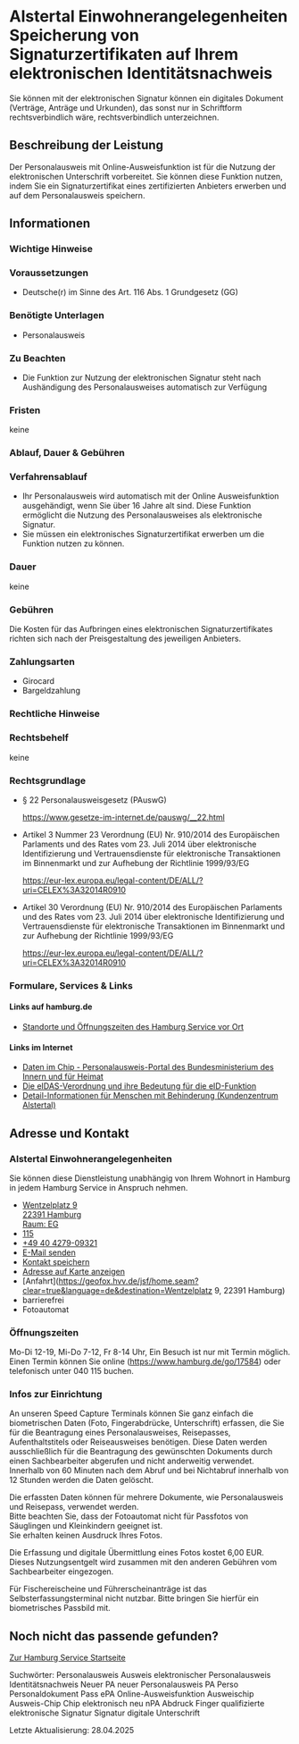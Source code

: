 




Alstertal Einwohnerangelegenheiten Speicherung von Signaturzertifikaten auf Ihrem elektronischen Identitätsnachweis
===================================================================================================================

Sie können mit der elektronischen Signatur können ein digitales Dokument (Verträge, Anträge und Urkunden), das sonst nur in Schriftform rechtsverbindlich wäre, rechtsverbindlich unterzeichnen.

Beschreibung der Leistung
-------------------------

Der Personalausweis mit Online-Ausweisfunktion ist für die Nutzung der elektronischen Unterschrift vorbereitet. Sie können diese Funktion nutzen, indem Sie ein Signaturzertifikat eines zertifizierten Anbieters erwerben und auf dem Personalausweis speichern.

Informationen
-------------

### Wichtige Hinweise

### Voraussetzungen

* Deutsche(r) im Sinne des Art. 116 Abs. 1 Grundgesetz (GG)

### Benötigte Unterlagen

* Personalausweis

### Zu Beachten

* Die Funktion zur Nutzung der elektronischen Signatur steht nach Aushändigung des Personalausweises automatisch zur Verfügung

### Fristen

keine

### Ablauf, Dauer & Gebühren

### Verfahrensablauf

* Ihr Personalausweis wird automatisch mit der Online Ausweisfunktion ausgehändigt, wenn Sie über 16 Jahre alt sind. Diese Funktion ermöglicht die Nutzung des Personalausweises als elektronische Signatur.
* Sie müssen ein elektronisches Signaturzertifikat erwerben um die Funktion nutzen zu können.

### Dauer

keine

### Gebühren

Die Kosten für das Aufbringen eines elektronischen Signaturzertifikates richten sich nach der Preisgestaltung des jeweiligen Anbieters.

### Zahlungsarten

* Girocard
* Bargeldzahlung

### Rechtliche Hinweise

### Rechtsbehelf

keine

### Rechtsgrundlage

  
* § 22 Personalausweisgesetz (PAuswG)  
    
  <https://www.gesetze-im-internet.de/pauswg/__22.html>
  
* Artikel 3 Nummer 23 Verordnung (EU) Nr. 910/2014 des Europäischen Parlaments und des Rates vom 23. Juli 2014 über elektronische Identifizierung und Vertrauensdienste für elektronische Transaktionen im Binnenmarkt und zur Aufhebung der Richtlinie 1999/93/EG  
    
  <https://eur-lex.europa.eu/legal-content/DE/ALL/?uri=CELEX%3A32014R0910>
  
* Artikel 30 Verordnung (EU) Nr. 910/2014 des Europäischen Parlaments und des Rates vom 23. Juli 2014 über elektronische Identifizierung und Vertrauensdienste für elektronische Transaktionen im Binnenmarkt und zur Aufhebung der Richtlinie 1999/93/EG  
    
  <https://eur-lex.europa.eu/legal-content/DE/ALL/?uri=CELEX%3A32014R0910>

### Formulare, Services & Links

#### Links auf hamburg.de

* [Standorte und Öffnungszeiten des Hamburg Service vor Ort](https://www.hamburg.de/go/17584)

#### Links im Internet

* [Daten im Chip - Personalausweis-Portal des Bundesministerium des Innern und für Heimat](https://www.personalausweisportal.de/Webs/PA/DE/buergerinnen-und-buerger/der-personalausweis/daten-im-chip/daten-im-chip-node.html)
* [Die eIDAS-Verordnung und ihre Bedeutung für die eID-Funktion](https://www.personalausweisportal.de/Webs/PA/DE/verwaltung/eIDAS-verordnung-der-EU/eidas-verordnung-der-eu-node.html)
* [Detail-Informationen für Menschen mit Behinderung (Kundenzentrum Alstertal)](https://geofox.hvv.de/jsf/showMobiInformation.seam?id=3008)

Adresse und Kontakt
-------------------

### Alstertal Einwohnerangelegenheiten

Sie können diese Dienstleistung unabhängig von Ihrem Wohnort in Hamburg in jedem Hamburg Service in Anspruch nehmen.

* [Wentzelplatz 9   
  22391 Hamburg   
  Raum: EG](#)
* [115](tel:+4940115 "115")
* [+49 40 4279-09321](tel:+4940427909321 "+49 40 4279-09321")
* [E-Mail senden](mailto:e.alstertal@hamburgservice.de)
* [Kontakt speichern](//iason.hamburg.de/befi/info/vcard/111109822/ "Kontakt speichern")
* [Adresse auf Karte anzeigen](#)
* [Anfahrt](https://geofox.hvv.de/jsf/home.seam?clear=true&language=de&destination=Wentzelplatz 9, 22391 Hamburg)
* barrierefrei
* Fotoautomat

### Öffnungszeiten

Mo-Di 12-19, Mi-Do 7-12, Fr 8-14 Uhr, Ein Besuch ist nur mit Termin möglich. Einen Termin können Sie online (https://www.hamburg.de/go/17584) oder telefonisch unter 040 115 buchen.

### Infos zur Einrichtung

An unseren Speed Capture Terminals können Sie ganz einfach die biometrischen Daten (Foto, Fingerabdrücke, Unterschrift) erfassen, die Sie für die Beantragung eines Personalausweises, Reisepasses, Aufenthaltstitels oder Reiseausweises benötigen. Diese Daten werden ausschließlich für die Beantragung des gewünschten Dokuments durch einen Sachbearbeiter abgerufen und nicht anderweitig verwendet. Innerhalb von 60 Minuten nach dem Abruf und bei Nichtabruf innerhalb von 12 Stunden werden die Daten gelöscht.  
  
Die erfassten Daten können für mehrere Dokumente, wie Personalausweis und Reisepass, verwendet werden.  
Bitte beachten Sie, dass der Fotoautomat nicht für Passfotos von Säuglingen und Kleinkindern geeignet ist.  
Sie erhalten keinen Ausdruck Ihres Fotos.  
  
Die Erfassung und digitale Übermittlung eines Fotos kostet 6,00 EUR. Dieses Nutzungsentgelt wird zusammen mit den anderen Gebühren vom Sachbearbeiter eingezogen.  
  
Für Fischereischeine und Führerscheinanträge ist das Selbsterfassungsterminal nicht nutzbar. Bitte bringen Sie hierfür ein biometrisches Passbild mit.

Noch nicht das passende gefunden?
---------------------------------

 [Zur Hamburg Service Startseite](/service/)

Suchwörter: Personalausweis Ausweis elektronischer Personalausweis Identitätsnachweis Neuer PA neuer Personalausweis PA Perso Personaldokument Pass ePA Online-Ausweisfunktion Ausweischip Ausweis-Chip Chip elektronisch neu nPA Abdruck Finger qualifizierte elektronische Signatur Signatur digitale Unterschrift

Letzte Aktualisierung: 28.04.2025

